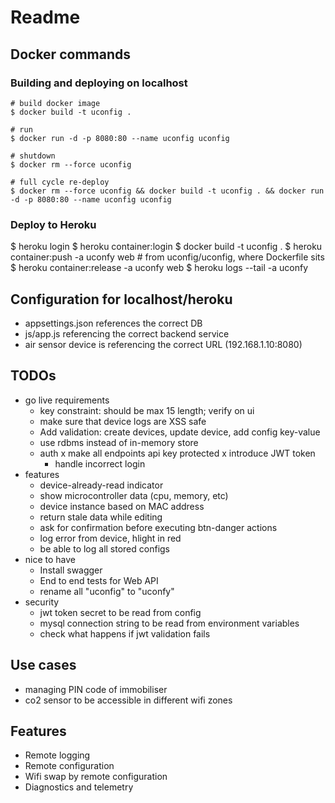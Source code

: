 # Readme

## Docker commands

### Building and deploying on localhost

```
# build docker image
$ docker build -t uconfig .

# run
$ docker run -d -p 8080:80 --name uconfig uconfig

# shutdown
$ docker rm --force uconfig

# full cycle re-deploy
$ docker rm --force uconfig && docker build -t uconfig . && docker run -d -p 8080:80 --name uconfig uconfig
```

### Deploy to Heroku

$ heroku login
$ heroku container:login
$ docker build -t uconfig .
$ heroku container:push -a uconfy web # from uconfig/uconfig, where Dockerfile sits
$ heroku container:release -a uconfy web
$ heroku logs --tail -a uconfy

## Configuration for localhost/heroku

- appsettings.json references the correct DB
- js/app.js referencing the correct backend service
- air sensor device is referencing the correct URL (192.168.1.10:8080)

## TODOs

- go live requirements
  - key constraint: should be max 15 length; verify on ui
  - make sure that device logs are XSS safe
  - Add validation: create devices, update device, add config key-value
  - use rdbms instead of in-memory store
  - auth
    x make all endpoints api key protected
    x introduce JWT token
    - handle incorrect login
- features
  - device-already-read indicator
  - show microcontroller data (cpu, memory, etc)
  - device instance based on MAC address
  - return stale data while editing
  - ask for confirmation before executing btn-danger actions
  - log error from device, hlight in red
  - be able to log all stored configs
- nice to have
  - Install swagger
  - End to end tests for Web API
  - rename all "uconfig" to "uconfy"
- security
  - jwt token secret to be read from config
  - mysql connection string to be read from environment variables
  - check what happens if jwt validation fails

## Use cases

- managing PIN code of immobiliser
- co2 sensor to be accessible in different wifi zones

## Features

- Remote logging
- Remote configuration
- Wifi swap by remote configuration
- Diagnostics and telemetry
